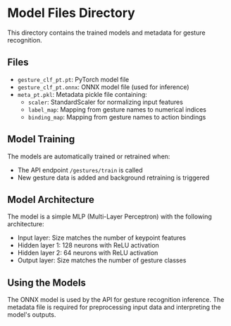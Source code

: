 # Model Files Directory

This directory contains the trained models and metadata for gesture recognition.

## Files

- `gesture_clf_pt.pt`: PyTorch model file
- `gesture_clf_pt.onnx`: ONNX model file (used for inference)
- `meta_pt.pkl`: Metadata pickle file containing:
  - `scaler`: StandardScaler for normalizing input features
  - `label_map`: Mapping from gesture names to numerical indices
  - `binding_map`: Mapping from gesture names to action bindings

## Model Training

The models are automatically trained or retrained when:
- The API endpoint `/gestures/train` is called
- New gesture data is added and background retraining is triggered

## Model Architecture

The model is a simple MLP (Multi-Layer Perceptron) with the following architecture:
- Input layer: Size matches the number of keypoint features
- Hidden layer 1: 128 neurons with ReLU activation
- Hidden layer 2: 64 neurons with ReLU activation
- Output layer: Size matches the number of gesture classes

## Using the Models

The ONNX model is used by the API for gesture recognition inference. The metadata file is required for preprocessing input data and interpreting the model's outputs.
